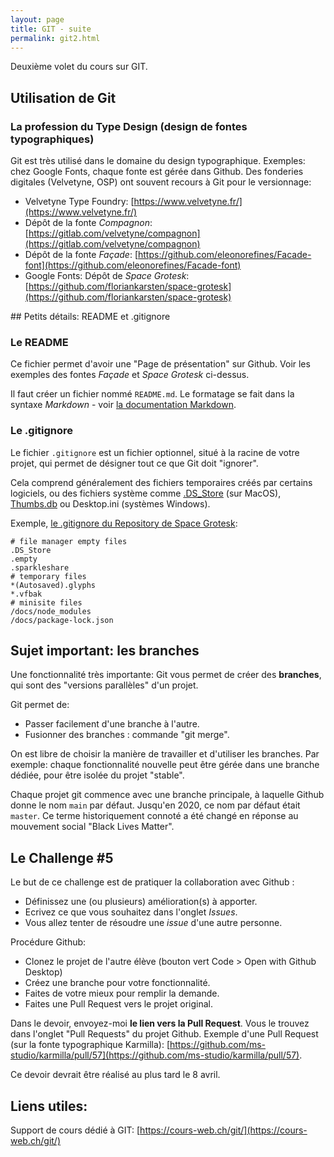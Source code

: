 ```yaml
---
layout: page
title: GIT - suite
permalink: git2.html
---
```


Deuxième volet du cours sur GIT.

## Utilisation de Git

### La profession du Type Design (design de fontes typographiques)

Git est très utilisé dans le domaine du design typographique. Exemples: chez Google Fonts, chaque fonte est gérée dans Github. Des fonderies digitales (Velvetyne, OSP) ont souvent recours à Git pour le versionnage:

- Velvetyne Type Foundry: [https://www.velvetyne.fr/](https://www.velvetyne.fr/)
- Dépôt de la fonte *Compagnon*: [https://gitlab.com/velvetyne/compagnon](https://gitlab.com/velvetyne/compagnon)
- Dépôt de la fonte *Façade*: [https://github.com/eleonorefines/Facade-font](https://github.com/eleonorefines/Facade-font)
- Google Fonts: Dépôt de *Space Grotesk*: [https://github.com/floriankarsten/space-grotesk](https://github.com/floriankarsten/space-grotesk)

## Petits détails: README et .gitignore

### Le README

Ce fichier permet d'avoir une "Page de présentation" sur Github. Voir les exemples des fontes *Façade* et *Space Grotesk* ci-dessus.

Il faut créer un fichier nommé `README.md`. Le formatage se fait dans la syntaxe *Markdown* - voir [la documentation Markdown](https://cours-web.ch/markdown/).

### Le .gitignore

Le fichier `.gitignore` est un fichier optionnel, situé à la racine de votre projet, qui permet de désigner tout ce que Git doit "ignorer". 

Cela comprend généralement des fichiers temporaires créés par certains logiciels, ou des fichiers système comme [.DS_Store](https://fr.wikipedia.org/wiki/.DS_Store) (sur MacOS), [Thumbs.db](https://fr.wikipedia.org/wiki/Thumbs.db) ou Desktop.ini (systèmes Windows).

Exemple, [le .gitignore du Repository de Space Grotesk](https://github.com/floriankarsten/space-grotesk/blob/master/.gitignore):

```
# file manager empty files
.DS_Store
.empty
.sparkleshare
# temporary files
*(Autosaved).glyphs
*.vfbak
# minisite files
/docs/node_modules
/docs/package-lock.json
```


## Sujet important: les branches

Une fonctionnalité très importante: Git vous permet de créer des **branches**, qui sont des "versions parallèles" d'un projet.

Git permet de:

- Passer facilement d'une branche à l'autre.
- Fusionner des branches : commande "git merge".

On est libre de choisir la manière de travailler et d'utiliser les branches. Par exemple: chaque fonctionnalité nouvelle peut être gérée dans une branche dédiée, pour être isolée du projet "stable".

Chaque projet git commence avec une branche principale, à laquelle Github donne le nom `main` par défaut. Jusqu'en 2020, ce nom par défaut était `master`. Ce terme historiquement connoté a été changé en réponse au mouvement social "Black Lives Matter".

## Le Challenge #5

Le but de ce challenge est de pratiquer la collaboration avec Github :

- Définissez une (ou plusieurs) amélioration(s) à apporter.
- Ecrivez ce que vous souhaitez dans l'onglet *Issues*.
- Vous allez tenter de résoudre une *issue* d'une autre personne.

Procédure Github:

- Clonez le projet de l'autre élève (bouton vert Code > Open with Github Desktop)
- Créez une branche pour votre fonctionnalité.
- Faites de votre mieux pour remplir la demande.
- Faites une Pull Request vers le projet original.

Dans le devoir, envoyez-moi **le lien vers la Pull Request**. Vous le trouvez dans l'onglet "Pull Requests" du projet Github. Exemple d'une Pull Request (sur la fonte typographique Karmilla): [https://github.com/ms-studio/karmilla/pull/57](https://github.com/ms-studio/karmilla/pull/57).

Ce devoir devrait être réalisé au plus tard le 8 avril.


## Liens utiles: 

Support de cours dédié à GIT: [https://cours-web.ch/git/](https://cours-web.ch/git/)

